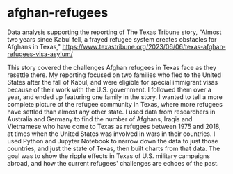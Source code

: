 # afghan-refugees
Data analysis supporting the reporting of The Texas Tribune story, "Almost two years since Kabul fell, a frayed refugee system creates obstacles for Afghans in Texas," https://www.texastribune.org/2023/06/06/texas-afghan-refugees-visa-asylum/

This story covered the challenges Afghan refugees in Texas face as they resettle there. My reporting focused on two families who fled to the United States after the fall of Kabul, and were eligible for special immigrant visas because of their work with the U.S. government. I followed them over a year, and ended up featuring one family in the story. I wanted to tell a more complete picture of the refugee community in Texas, where more refugees have settled than almost any other state. I used data from researchers in Australia and Germany to find the number of Afghans, Iraqis and Vietnamese who have come to Texas as refugees between 1975 and 2018, at times when the United States was involved in wars in their countries. I used Python and Jupyter Notebook to narrow down the data to just those countries, and just the state of Texas, then built charts from that data. The goal was to show the ripple effects in Texas of U.S. military campaigns abroad, and how the current refugees' challenges are echoes of the past. 
